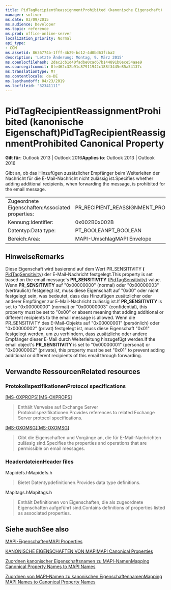 ```yaml
---
title: PidTagRecipientReassignmentProhibited (kanonische Eigenschaft)
manager: soliver
ms.date: 03/09/2015
ms.audience: Developer
ms.topic: reference
ms.prod: office-online-server
localization_priority: Normal
api_type:
- COM
ms.assetid: 8636774b-1fff-4b29-bc12-4d0bd63fcba2
description: 'Letzte Änderung: Montag, 9. März 2015'
ms.openlocfilehash: 2dac2cb1d40fadbe0cad67b144891b0ece54aae9
ms.sourcegitcommit: 8fe462c32b91c87911942c188f3445e85a54137c
ms.translationtype: MT
ms.contentlocale: de-DE
ms.lasthandoff: 04/23/2019
ms.locfileid: "32341111"
---
```

# <a name="pidtagrecipientreassignmentprohibited-canonical-property"></a><span data-ttu-id="6fc85-103">PidTagRecipientReassignmentProhibited (kanonische Eigenschaft)</span><span class="sxs-lookup"><span data-stu-id="6fc85-103">PidTagRecipientReassignmentProhibited Canonical Property</span></span>

  
  
<span data-ttu-id="6fc85-104">**Gilt für**: Outlook 2013 | Outlook 2016</span><span class="sxs-lookup"><span data-stu-id="6fc85-104">**Applies to**: Outlook 2013 | Outlook 2016</span></span> 
  
<span data-ttu-id="6fc85-105">Gibt an, ob das Hinzufügen zusätzlicher Empfänger beim Weiterleiten der Nachricht für die E-Mail-Nachricht nicht zulässig ist.</span><span class="sxs-lookup"><span data-stu-id="6fc85-105">Specifies whether adding additional recipients, when forwarding the message, is prohibited for the email message.</span></span>
  
|||
|:-----|:-----|
|<span data-ttu-id="6fc85-106">Zugeordnete Eigenschaften:</span><span class="sxs-lookup"><span data-stu-id="6fc85-106">Associated properties:</span></span>  <br/> |<span data-ttu-id="6fc85-107">PR_RECIPIENT_REASSIGNMENT_PROHIBITED</span><span class="sxs-lookup"><span data-stu-id="6fc85-107">PR_RECIPIENT_REASSIGNMENT_PROHIBITED</span></span>  <br/> |
|<span data-ttu-id="6fc85-108">Kennung:</span><span class="sxs-lookup"><span data-stu-id="6fc85-108">Identifier:</span></span>  <br/> |<span data-ttu-id="6fc85-109">0x002B</span><span class="sxs-lookup"><span data-stu-id="6fc85-109">0x002B</span></span>  <br/> |
|<span data-ttu-id="6fc85-110">Datentyp:</span><span class="sxs-lookup"><span data-stu-id="6fc85-110">Data type:</span></span>  <br/> |<span data-ttu-id="6fc85-111">PT_BOOLEAN</span><span class="sxs-lookup"><span data-stu-id="6fc85-111">PT_BOOLEAN</span></span>  <br/> |
|<span data-ttu-id="6fc85-112">Bereich:</span><span class="sxs-lookup"><span data-stu-id="6fc85-112">Area:</span></span>  <br/> |<span data-ttu-id="6fc85-113">MAPI-Umschlag</span><span class="sxs-lookup"><span data-stu-id="6fc85-113">MAPI Envelope</span></span>  <br/> |
   
## <a name="remarks"></a><span data-ttu-id="6fc85-114">Hinweise</span><span class="sxs-lookup"><span data-stu-id="6fc85-114">Remarks</span></span>

<span data-ttu-id="6fc85-115">Diese Eigenschaft wird basierend auf dem Wert PR_SENSITIVITY **(** [PidTagSensitivity](pidtagsensitivity-canonical-property.md)) der E-Mail-Nachricht festgelegt.</span><span class="sxs-lookup"><span data-stu-id="6fc85-115">This property is set based on the email message's **PR_SENSITIVITY** ([PidTagSensitivity](pidtagsensitivity-canonical-property.md)) value.</span></span> <span data-ttu-id="6fc85-116">Wenn **PR_SENSITIVITY** auf "0x00000000" (normal) oder "0x00000003" (vertraulich) festgelegt ist, muss diese Eigenschaft auf "0x00" oder nicht festgelegt sein, was bedeutet, dass das Hinzufügen zusätzlicher oder anderer Empfänger zur E-Mail-Nachricht zulässig ist.</span><span class="sxs-lookup"><span data-stu-id="6fc85-116">If **PR_SENSITIVITY** is set to "0x00000000" (normal) or "0x00000003" (confidential), this property must be set to "0x00" or absent meaning that adding additional or different recipients to the email message is allowed.</span></span> <span data-ttu-id="6fc85-117">Wenn die PR_SENSITIVITY  des E-Mail-Objekts auf "0x00000001" (persönlich) oder "0x00000002" (privat) festgelegt ist, muss diese Eigenschaft "0x01" festgelegt werden, um zu verhindern, dass zusätzliche oder andere Empfänger dieser E-Mail durch Weiterleitung hinzugefügt werden.</span><span class="sxs-lookup"><span data-stu-id="6fc85-117">If the email object's **PR_SENSITIVITY** is set to "0x00000001" (personal) or "0x00000002" (private), this property must be set "0x01" to prevent adding additional or different recipients of this email through forwarding.</span></span> 
  
## <a name="related-resources"></a><span data-ttu-id="6fc85-118">Verwandte Ressourcen</span><span class="sxs-lookup"><span data-stu-id="6fc85-118">Related resources</span></span>

### <a name="protocol-specifications"></a><span data-ttu-id="6fc85-119">Protokollspezifikationen</span><span class="sxs-lookup"><span data-stu-id="6fc85-119">Protocol specifications</span></span>

<span data-ttu-id="6fc85-120">[[MS-OXPROPS]](https://msdn.microsoft.com/library/f6ab1613-aefe-447d-a49c-18217230b148%28Office.15%29.aspx)</span><span class="sxs-lookup"><span data-stu-id="6fc85-120">[[MS-OXPROPS]](https://msdn.microsoft.com/library/f6ab1613-aefe-447d-a49c-18217230b148%28Office.15%29.aspx)</span></span>
  
> <span data-ttu-id="6fc85-121">Enthält Verweise auf Exchange Server Protokollspezifikationen.</span><span class="sxs-lookup"><span data-stu-id="6fc85-121">Provides references to related Exchange Server protocol specifications.</span></span>
    
<span data-ttu-id="6fc85-122">[[MS-OXOMSG]](https://msdn.microsoft.com/library/daa9120f-f325-4afb-a738-28f91049ab3c%28Office.15%29.aspx)</span><span class="sxs-lookup"><span data-stu-id="6fc85-122">[[MS-OXOMSG]](https://msdn.microsoft.com/library/daa9120f-f325-4afb-a738-28f91049ab3c%28Office.15%29.aspx)</span></span>
  
> <span data-ttu-id="6fc85-123">Gibt die Eigenschaften und Vorgänge an, die für E-Mail-Nachrichten zulässig sind.</span><span class="sxs-lookup"><span data-stu-id="6fc85-123">Specifies the properties and operations that are permissible on email messages.</span></span>
    
### <a name="header-files"></a><span data-ttu-id="6fc85-124">Headerdateien</span><span class="sxs-lookup"><span data-stu-id="6fc85-124">Header files</span></span>

<span data-ttu-id="6fc85-125">Mapidefs.h</span><span class="sxs-lookup"><span data-stu-id="6fc85-125">Mapidefs.h</span></span>
  
> <span data-ttu-id="6fc85-126">Bietet Datentypdefinitionen.</span><span class="sxs-lookup"><span data-stu-id="6fc85-126">Provides data type definitions.</span></span>
    
<span data-ttu-id="6fc85-127">Mapitags.h</span><span class="sxs-lookup"><span data-stu-id="6fc85-127">Mapitags.h</span></span>
  
> <span data-ttu-id="6fc85-128">Enthält Definitionen von Eigenschaften, die als zugeordnete Eigenschaften aufgeführt sind.</span><span class="sxs-lookup"><span data-stu-id="6fc85-128">Contains definitions of properties listed as associated properties.</span></span>
    
## <a name="see-also"></a><span data-ttu-id="6fc85-129">Siehe auch</span><span class="sxs-lookup"><span data-stu-id="6fc85-129">See also</span></span>



[<span data-ttu-id="6fc85-130">MAPI-Eigenschaften</span><span class="sxs-lookup"><span data-stu-id="6fc85-130">MAPI Properties</span></span>](mapi-properties.md)
  
[<span data-ttu-id="6fc85-131">KANONISCHE EIGENSCHAFTEN VON MAPI</span><span class="sxs-lookup"><span data-stu-id="6fc85-131">MAPI Canonical Properties</span></span>](mapi-canonical-properties.md)
  
[<span data-ttu-id="6fc85-132">Zuordnen kanonischer Eigenschaftsnamen zu MAPI-Namen</span><span class="sxs-lookup"><span data-stu-id="6fc85-132">Mapping Canonical Property Names to MAPI Names</span></span>](mapping-canonical-property-names-to-mapi-names.md)
  
[<span data-ttu-id="6fc85-133">Zuordnen von MAPI-Namen zu kanonischen Eigenschaftennamen</span><span class="sxs-lookup"><span data-stu-id="6fc85-133">Mapping MAPI Names to Canonical Property Names</span></span>](mapping-mapi-names-to-canonical-property-names.md)

